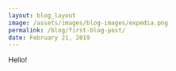 ```yaml
---
layout: blog_layout
image: /assets/images/blog-images/expedia.png
permalink: /blog/first-blog-post/
date: February 21, 2019
---
```


Hello!